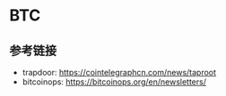 # BTC


## 参考链接
- trapdoor: https://cointelegraphcn.com/news/taproot
- bitcoinops: https://bitcoinops.org/en/newsletters/